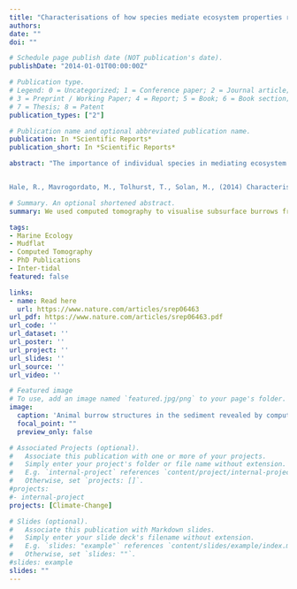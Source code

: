 ```yaml
---
title: "Characterisations of how species mediate ecosystem properties require more comprehensive functional effect descriptors"
authors:
date: ""
doi: ""

# Schedule page publish date (NOT publication's date).
publishDate: "2014-01-01T00:00:00Z"

# Publication type.
# Legend: 0 = Uncategorized; 1 = Conference paper; 2 = Journal article;
# 3 = Preprint / Working Paper; 4 = Report; 5 = Book; 6 = Book section;
# 7 = Thesis; 8 = Patent
publication_types: ["2"]

# Publication name and optional abbreviated publication name.
publication: In *Scientific Reports*
publication_short: In *Scientific Reports*

abstract: "The importance of individual species in mediating ecosystem process and functioning is generally accepted, but categorical descriptors that summarize species-specific contributions to ecosystems tend to reference a limited number of biological traits and underestimate the importance of how organisms interact with their environment. Here, we show how three functionally contrasting sediment-dwelling marine invertebrates affect fluid and particle transport - important processes in mediating nutrient cycling - and use high-resolution reconstructions of burrow geometry to determine the extent and nature of biogenic modification. We find that individual functional effect descriptors fall short of being able to adequately characterize how species mediate the stocks and flows of important ecosystem properties and that, in contrary to common practice and understanding, they are not substitutable with one another because they emphasize different aspects of species activity and behavior. When information derived from these metrics is combined with knowledge of how species behave and modify their environment, however, detailed mechanistic information emerges that increases the likelihood that a species functional standing will be appropriately summarized. Our study provides evidence that more comprehensive functional effect descriptors are required if they are to be of value to those tasked with projecting how altered biodiversity will influence future ecosystems.


Hale, R., Mavrogordato, M., Tolhurst, T., Solan, M., (2014) Characterisations of how species mediate ecosystem properties require more comprehensive functional effect descriptors. Scientific Reports. 4:6463."

# Summary. An optional shortened abstract.
summary: We used computed tomography to visualise subsurface burrows from a mudflat environment. We are able to visualise and quantify the burrow characteristics. We compare metric obtained from these three-dimensional data to fluorescent sediment profile imaging bioturbation data. It is important o be able to fulyl characterise the effects of infauna on their environment.

tags:
- Marine Ecology
- Mudflat
- Computed Tomography
- PhD Publications
- Inter-tidal
featured: false

links:
- name: Read here
  url: https://www.nature.com/articles/srep06463
url_pdf: https://www.nature.com/articles/srep06463.pdf
url_code: ''
url_dataset: ''
url_poster: ''
url_project: ''
url_slides: ''
url_source: ''
url_video: ''

# Featured image
# To use, add an image named `featured.jpg/png` to your page's folder. 
image:
  caption: 'Animal burrow structures in the sediment revealed by computed tomography (CT)'
  focal_point: ""
  preview_only: false

# Associated Projects (optional).
#   Associate this publication with one or more of your projects.
#   Simply enter your project's folder or file name without extension.
#   E.g. `internal-project` references `content/project/internal-project/index.md`.
#   Otherwise, set `projects: []`.
#projects:
#- internal-project
projects: [Climate-Change]

# Slides (optional).
#   Associate this publication with Markdown slides.
#   Simply enter your slide deck's filename without extension.
#   E.g. `slides: "example"` references `content/slides/example/index.md`.
#   Otherwise, set `slides: ""`.
#slides: example
slides: ""
---
```

